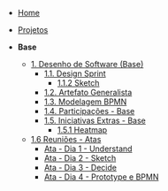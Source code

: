 <!-- docs/_sidebar.md -->

- [Home]()
- [Projetos](/Projeto/Projeto.md)

- **Base**
  - [1. Desenho de Software (Base)](/Base/1.Base.md)
    - [1.1. Design Sprint](/Base/1.1.DesignSprint.md)
      - [1.1.2 Sketch](/Base/1.1.2.Sketch.md)
    - [1.2. Artefato Generalista](/Base/1.2.ArtefatoGeneralista.md)
    - [1.3. Modelagem BPMN](/Base/1.3.ModelagemBPMN.md)
    - [1.4. Participações - Base](/Base/1.4.ParticipacoesBase.md)
    - [1.5. Iniciativas Extras - Base](/Base/1.5.IniciativasExtras.md)
      - [1.5.1 Heatmap](/Base/1.5.1Heatmap.md)
  - [1.6 Reuniões - Atas](/Base/atas/Reunioes-Atas.md)
    - [Ata - Dia 1 - Understand](/Base/atas/Ata1-Understand.md)
    - [Ata - Dia 2 - Sketch](/Base/atas/Ata2-Sketch.md)
    - [Ata - Dia 3 - Decide](/Base/atas/Ata3-Decide.md)
    - [Ata - Dia 4 - Prototype e BPMN](/Base/atas/Ata4-Prototype)
